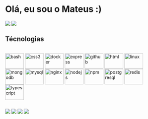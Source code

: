 # Olá, eu sou o Mateus :)

<div>
  <a href="#">
  <img align="center" src="https://github-readme-stats.vercel.app/api?username=mateusalmeida31415&show_icons=true&theme=dracula" />
</a>
<a href="#">
  <img align="center" src="https://github-readme-stats.vercel.app/api/top-langs/?username=mateusalmeida31415&layout=compact&theme=dracula" />
</a>
</div>

## Técnologias
<div style="display: inline_block"><br>
  <img align="center" alt="bash" height="50" width="60" src="https://cdn.jsdelivr.net/gh/devicons/devicon/icons/bash/bash-plain.svg">
  <img align="center" alt="css3" height="50" width="60" src="https://cdn.jsdelivr.net/gh/devicons/devicon/icons/css3/css3-original.svg">
  <img align="center" alt="docker" height="50" width="60" src="https://cdn.jsdelivr.net/gh/devicons/devicon/icons/docker/docker-original.svg">
  <img align="center" alt="express" height="50" width="60" src="https://cdn.jsdelivr.net/gh/devicons/devicon/icons/express/express-original.svg">
  <img align="center" alt="github" height="50" width="60" src="https://cdn.jsdelivr.net/gh/devicons/devicon/icons/github/github-original.svg">
  <img align="center" alt="html" height="50" width="60" src="https://cdn.jsdelivr.net/gh/devicons/devicon/icons/html5/html5-original.svg">
  <img align="center" alt="linux" height="50" width="60" src="https://cdn.jsdelivr.net/gh/devicons/devicon/icons/linux/linux-original.svg">
  <img align="center" alt="mongodb" height="50" width="60" src="https://cdn.jsdelivr.net/gh/devicons/devicon/icons/mongodb/mongodb-original.svg">
  <img align="center" alt="mysql" height="50" width="60" src="https://cdn.jsdelivr.net/gh/devicons/devicon/icons/mysql/mysql-original.svg">
  <img align="center" alt="nginx" height="50" width="60" src="https://cdn.jsdelivr.net/gh/devicons/devicon/icons/nginx/nginx-original.svg">
  <img align="center" alt="nodejs" height="50" width="60" src="https://cdn.jsdelivr.net/gh/devicons/devicon/icons/nodejs/nodejs-original.svg">
  <img align="center" alt="npm" height="50" width="60" src="https://cdn.jsdelivr.net/gh/devicons/devicon/icons/npm/npm-original-wordmark.svg">
  <img align="center" alt="postgresql" height="50" width="60" src="https://cdn.jsdelivr.net/gh/devicons/devicon/icons/postgresql/postgresql-original.svg">
  <img align="center" alt="redis" height="50" width="60" src="https://cdn.jsdelivr.net/gh/devicons/devicon/icons/redis/redis-original.svg">
  <img align="center" alt="typescript" height="50" width="60" src="https://cdn.jsdelivr.net/gh/devicons/devicon/icons/typescript/typescript-original.svg">
</div>

 ##
 
<div> 
  <a href="https://www.instagram.com/matth.almeida_" target="_blank"><img src="https://img.shields.io/badge/-Instagram-%23E4405F?style=for-the-badge&logo=instagram&logoColor=white" target="_blank"></a>
 <a href="https://discord.gg/" target="_blank"><img src="https://img.shields.io/badge/Discord-7289DA?style=for-the-badge&logo=discord&logoColor=white" target="_blank"></a> 
  <a href = "mailto:@gmail.com"><img src="https://img.shields.io/badge/-Gmail-%23333?style=for-the-badge&logo=gmail&logoColor=white" target="_blank"></a>
  <a href="https://www.linkedin.com/in/mateus-almeida-dev/" target="_blank"><img src="https://img.shields.io/badge/-LinkedIn-%230077B5?style=for-the-badge&logo=linkedin&logoColor=white" target="_blank"></a> 
  
</div>
